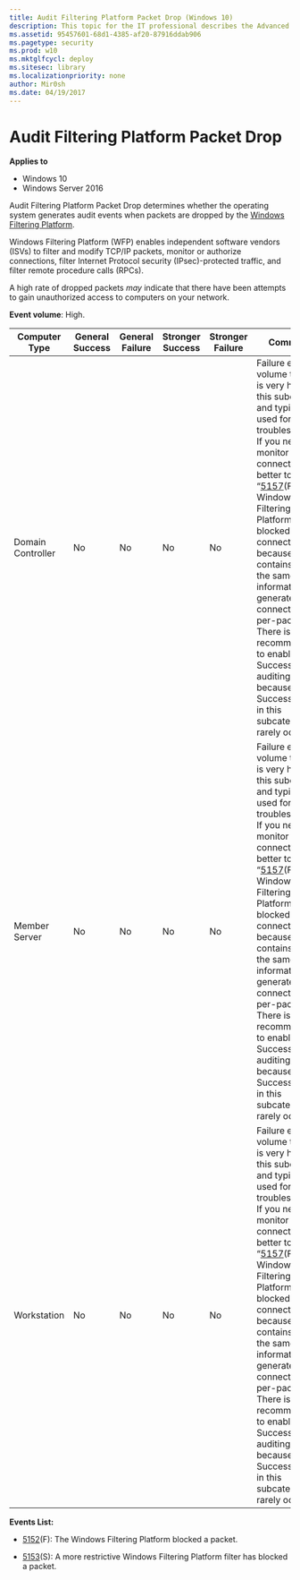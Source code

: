 ```yaml
---
title: Audit Filtering Platform Packet Drop (Windows 10)
description: This topic for the IT professional describes the Advanced Security Audit policy setting, Audit Filtering Platform Packet Drop, which determines whether the operating system generates audit events when packets are dropped by the Windows Filtering Platform.
ms.assetid: 95457601-68d1-4385-af20-87916ddab906
ms.pagetype: security
ms.prod: w10
ms.mktglfcycl: deploy
ms.sitesec: library
ms.localizationpriority: none
author: Mir0sh
ms.date: 04/19/2017
---
```


# Audit Filtering Platform Packet Drop

**Applies to**
-   Windows 10
-   Windows Server 2016


Audit Filtering Platform Packet Drop determines whether the operating system generates audit events when packets are dropped by the [Windows Filtering Platform](https://msdn.microsoft.com/en-us/library/windows/desktop/aa366510(v=vs.85).aspx).

Windows Filtering Platform (WFP) enables independent software vendors (ISVs) to filter and modify TCP/IP packets, monitor or authorize connections, filter Internet Protocol security (IPsec)-protected traffic, and filter remote procedure calls (RPCs).

A high rate of dropped packets *may* indicate that there have been attempts to gain unauthorized access to computers on your network.

**Event volume**: High.

| Computer Type     | General Success | General Failure | Stronger Success | Stronger Failure | Comments                                                                                                                                                                                                                                                                                                                                                                                                                                                                                       |
|-------------------|-----------------|-----------------|------------------|------------------|------------------------------------------------------------------------------------------------------------------------------------------------------------------------------------------------------------------------------------------------------------------------------------------------------------------------------------------------------------------------------------------------------------------------------------------------------------------------------------------------|
| Domain Controller | No              | No              | No               | No               | Failure events volume typically is very high for this subcategory and typically used for troubleshooting. If you need to monitor blocked connections, it is better to use “[5157](event-5157.md)(F): The Windows Filtering Platform has blocked a connection,” because it contains almost the same information and generates per-connection, not per-packet.<br>There is no recommendation to enable Success auditing, because Success events in this subcategory rarely occur. |
| Member Server     | No              | No              | No               | No               | Failure events volume typically is very high for this subcategory and typically used for troubleshooting. If you need to monitor blocked connections, it is better to use “[5157](event-5157.md)(F): The Windows Filtering Platform has blocked a connection,” because it contains almost the same information and generates per-connection, not per-packet.<br>There is no recommendation to enable Success auditing, because Success events in this subcategory rarely occur. |
| Workstation       | No              | No              | No               | No               | Failure events volume typically is very high for this subcategory and typically used for troubleshooting. If you need to monitor blocked connections, it is better to use “[5157](event-5157.md)(F): The Windows Filtering Platform has blocked a connection,” because it contains almost the same information and generates per-connection, not per-packet.<br>There is no recommendation to enable Success auditing, because Success events in this subcategory rarely occur. |

**Events List:**

-   [5152](event-5152.md)(F): The Windows Filtering Platform blocked a packet.

-   [5153](event-5153.md)(S): A more restrictive Windows Filtering Platform filter has blocked a packet.

